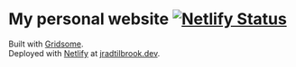 # My personal website [![Netlify Status](https://api.netlify.com/api/v1/badges/2ef724d0-6382-499d-95d6-03526527f140/deploy-status)](https://app.netlify.com/sites/jradtilbrookdev/deploys)

Built with [Gridsome](https://gridsome.org/).  
Deployed with [Netlify](https://netlify.com) at [jradtilbrook.dev](https://jradtilbrook.dev).
